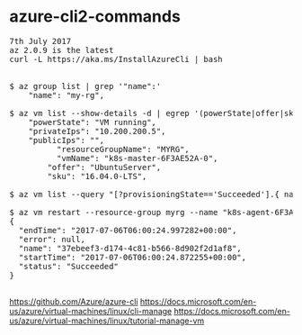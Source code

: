 # azure-cli2-commands

<pre>
7th July 2017
az 2.0.9 is the latest
curl -L https://aka.ms/InstallAzureCli | bash


$ az group list | grep '"name":'
    "name": "my-rg",

$ az vm list --show-details -d | egrep '(powerState|offer|sku|vmName|resourceGroupName|Ips)'
    "powerState": "VM running",
    "privateIps": "10.200.200.5",
    "publicIps": "",
          "resourceGroupName": "MYRG",
          "vmName": "k8s-master-6F3AE52A-0",
        "offer": "UbuntuServer",
        "sku": "16.04.0-LTS",

$ az vm list --query "[?provisioningState=='Succeeded'].{ name: name, os: storageProfile.osDisk.osType }"
 
$ az vm restart --resource-group myrg --name "k8s-agent-6F3AE52A-2"
{
  "endTime": "2017-07-06T06:00:24.997282+00:00",
  "error": null,
  "name": "37ebeef3-d174-4c81-b566-8d902f2d1af8",
  "startTime": "2017-07-06T06:00:24.872255+00:00",
  "status": "Succeeded"
}

</pre>

https://github.com/Azure/azure-cli
https://docs.microsoft.com/en-us/azure/virtual-machines/linux/cli-manage
https://docs.microsoft.com/en-us/azure/virtual-machines/linux/tutorial-manage-vm

